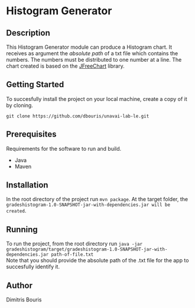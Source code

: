 # Histogram Generator
## Description

This Histogram Generator module can produce a Histogram chart. It receives as argument the *absolute path* of a txt file which contains the numbers. The numbers must be distributed to one number at a line. The chart created is based on the [JFreeChart](https://www.jfree.org/jfreechart/) library.

## Getting Started
To succesfully install the project on your local machine, create a copy of it by cloning.

`git clone https://github.com/dbouris/unavai-lab-le.git`

## Prerequisites
Requirements for the software to run and build.
- Java
- Maven

## Installation
In the root directory of the project run `mvn package`. At the target folder, the `gradeshistogram-1.0-SNAPSHOT-jar-with-dependencies.jar will be created`.

## Running
To run the project, from the root directory run `java -jar gradeshistogram/target/gradeshistogram-1.0-SNAPSHOT-jar-with-dependencies.jar path-of-file.txt`
<br>
Note that you should provide the absolute path of the .txt file for the app to succesfully identify it. 

## Author
Dimitris Bouris